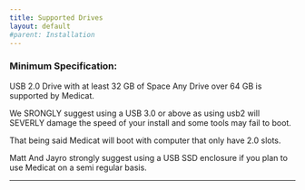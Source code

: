 ```yaml
---
title: Supported Drives
layout: default
#parent: Installation
---
```


### Minimum Specification:
USB 2.0 Drive with at least 32 GB of Space
Any Drive over 64 GB is supported by Medicat.


We SRONGLY suggest using a USB 3.0 or above as using usb2 will SEVERLY damage the speed of your install and some tools may fail to boot.

That being said Medicat will boot with computer that only have 2.0 slots.


Matt And Jayro strongly suggest using a USB SSD enclosure if you plan to use Medicat on a semi regular basis.

----

